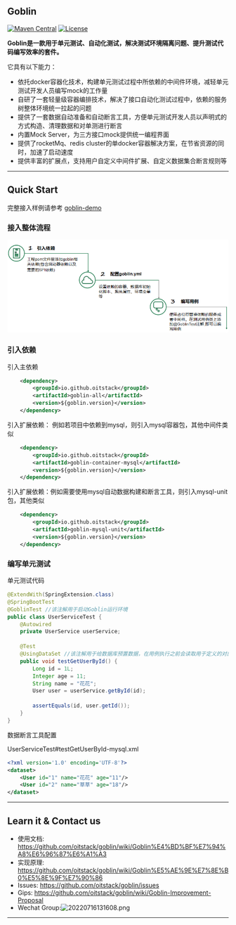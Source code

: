 ## Goblin
[![Maven Central](https://img.shields.io/maven-central/v/io.github.oitstack/goblin-core)](https://search.maven.org/search?q=goblin)
[![License](https://img.shields.io/badge/license-Apache%202-4EB1BA.svg)](https://www.apache.org/licenses/LICENSE-2.0.html)

**Goblin是一款用于单元测试、自动化测试，解决测试环境隔离问题、提升测试代码编写效率的套件。**

它具有以下能力：
* 依托docker容器化技术，构建单元测试过程中所依赖的中间件环境，减轻单元测试开发人员编写mock的工作量
* 自研了一套轻量级容器编排技术，解决了接口自动化测试过程中，依赖的服务树整体环境统一拉起的问题
* 提供了一套数据自动准备和自动断言工具，方便单元测试开发人员以声明式的方式构造、清理数据和对单测进行断言
* 内置Mock Server，为三方接口mock提供统一编程界面
* 提供了rocketMq、redis cluster的单docker容器解决方案，在节省资源的同时，加速了启动速度
* 提供丰富的扩展点，支持用户自定义中间件扩展、自定义数据集合断言规则等
---
## Quick Start
完整接入样例请参考 [goblin-demo](https://github.com/oitstack/goblin-demo)
### 接入整体流程
![](https://github.com/oitstack/goblin_material/blob/main/Access-steps.png)
### 引入依赖
引入主依赖
```xml
    <dependency>
        <groupId>io.github.oitstack</groupId>
        <artifactId>goblin-all</artifactId>
        <version>${goblin.version}</version>
    </dependency>
```
引入扩展依赖： 例如若项目中依赖到mysql，则引入mysql容器包，其他中间件类似
```xml
    <dependency>
        <groupId>io.github.oitstack</groupId>
        <artifactId>goblin-container-mysql</artifactId>
        <version>${goblin.version}</version>
    </dependency>
```
引入扩展依赖：例如需要使用mysql自动数据构建和断言工具，则引入mysql-unit包，其他类似
```xml
    <dependency>
        <groupId>io.github.oitstack</groupId>
        <artifactId>goblin-mysql-unit</artifactId>
        <version>${goblin.version}</version>
    </dependency>
```
### 编写单元测试
单元测试代码
```Java
@ExtendWith(SpringExtension.class)
@SpringBootTest
@GoblinTest //该注解用于启动Goblin运行环境
public class UserServiceTest {
    @Autowired
    private UserService userService;
 
    @Test
    @UsingDataSet //该注解用于给数据库预置数据，在用例执行之前会读取用于定义的对应用例的数据并插入到数据库.
    public void testGetUserById() {
        Long id = 1L;
        Integer age = 11;
        String name = "花花";
        User user = userService.getById(id);
 
        assertEquals(id, user.getId());
    }
}
```

数据断言工具配置

UserServiceTest#testGetUserById-mysql.xml
```xml
<?xml version='1.0' encoding='UTF-8'?>
<dataset>
    <User id="1" name="花花" age="11"/>
    <User id="2" name="草草" age="18"/>
</dataset>
```
---
## Learn it & Contact us
* 使用文档: <https://github.com/oitstack/goblin/wiki/Goblin%E4%BD%BF%E7%94%A8%E6%96%87%E6%A1%A3>
* 实现原理: <https://github.com/oitstack/goblin/wiki/Goblin%E5%AE%9E%E7%8E%B0%E5%8E%9F%E7%90%86>
* Issues: <https://github.com/oitstack/goblin/issues>
* Gips: <https://github.com/oitstack/goblin/wiki/Goblin-Improvement-Proposal>
* Wechat Group:![20220716131608.png](https://s2.loli.net/2022/07/16/m2oQyp8IxdfX9vE.png)
---
